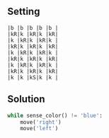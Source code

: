 Setting
-------

```
|b |b |b |b |b |
|kR|k |kR|k |kR|
|k |kR|k |kR|k |
|kR|k |kR|k |kR|
|k |kR|k |kR|k |
|kR|k |kR|k |kR|
|k |kR|k |kR|k |
|kR|k |kR|k |kR|
|k |k |kS|k |k |
```

Solution
--------

```python
while sense_color() != 'blue':
    move('right')
    move('left')
```
